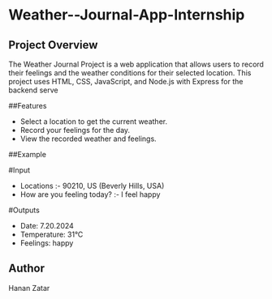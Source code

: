 # Weather--Journal-App-Internship

## Project Overview
The Weather Journal Project is a web application that allows users to record their feelings and the weather conditions for their selected location. This project uses HTML, CSS, JavaScript, and Node.js with Express for the backend serve

##Features
- Select a location to get the current weather.
- Record your feelings for the day.
- View the recorded weather and feelings.

##Example 

#Input
- Locations :- 90210, US (Beverly Hills, USA)
- How are you feeling today? :- I feel happy

#Outputs
- Date: 7.20.2024
- Temperature: 31°C
- Feelings: happy

## Author
Hanan Zatar
